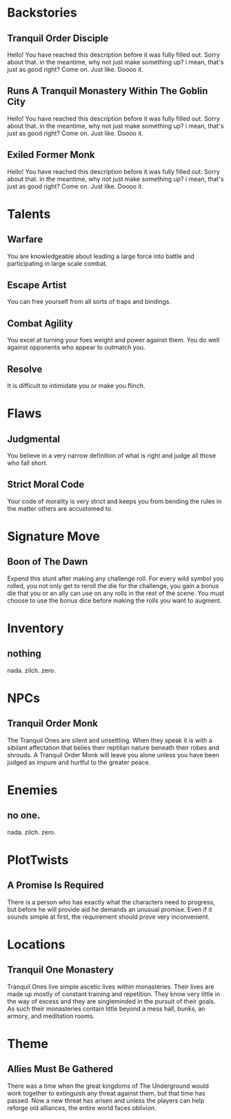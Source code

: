 # Backstories
## Tranquil Order Disciple
Hello! You have reached this description before it was fully filled out. Sorry about that. in the meantime, why not just make something up? i mean, that's just as good right? Come on. Just like. Doooo it.

## Runs A Tranquil Monastery Within The Goblin City
Hello! You have reached this description before it was fully filled out. Sorry about that. in the meantime, why not just make something up? i mean, that's just as good right? Come on. Just like. Doooo it.

## Exiled Former Monk
Hello! You have reached this description before it was fully filled out. Sorry about that. in the meantime, why not just make something up? i mean, that's just as good right? Come on. Just like. Doooo it.

# Talents
## Warfare
You are knowledgeable about leading a large force into battle and participating in large scale combat.

## Escape Artist
You can free yourself from all sorts of traps and bindings.

## Combat Agility
You excel at turning your foes weight and power against them. You do well against opponents who appear to outmatch you.

## Resolve
It is difficult to intimidate you or make you flinch. 

# Flaws
## Judgmental
You believe in a very narrow definition of what is right and judge all those who fall short.

## Strict Moral Code
Your code of morality is very strict and keeps you from bending the rules in the matter others are accustomed to.

# Signature Move
## Boon of The Dawn
Expend this stunt after making any challenge roll.  For every wild symbol you rolled, you not only get to reroll the die for the challenge, you gain a bonus die that you or an ally can use on any rolls in the rest of the scene.  You must choose to use the bonus dice before making the rolls you want to augment.

# Inventory
## nothing
nada. zilch. zero.

# NPCs
## Tranquil Order Monk
The Tranquil Ones are silent and unsettling.  When they speak it is with a sibilant affectation that belies their reptilian nature beneath their robes and shrouds.  A Tranquil Order Monk will leave you alone unless you have been judged as impure and hurtful to the greater peace.

# Enemies
## no one.
nada. zilch. zero.

# PlotTwists
## A Promise Is Required
There is a person who has exactly what the characters need to progress, but before he will provide aid he demands an unusual promise.  Even if it sounds simple at first, the requirement should prove very inconvenient.

# Locations
## Tranquil One Monastery
Tranquil Ones live simple ascetic lives within monasteries.  Their lives are made up mostly of constant training and repetition.  They know very little in the way of excess and they are singleminded in the pursuit of their goals.  As such their monasteries contain little beyond a mess hall, bunks, an armory, and meditation rooms.

# Theme
## Allies Must Be Gathered
There was a time when the great kingdoms of The Underground would work together to extinguish any threat against them, but that time has passed.  Now a new threat has arisen and unless the players can help reforge old alliances, the entire world faces oblivion.

